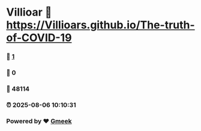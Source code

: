 # Villioar :link: https://Villioars.github.io/The-truth-of-COVID-19 
### :page_facing_up: [1](https://Villioars.github.io/The-truth-of-COVID-19/tag.html) 
### :speech_balloon: 0 
### :hibiscus: 48114 
### :alarm_clock: 2025-08-06 10:10:31 
### Powered by :heart: [Gmeek](https://github.com/Meekdai/Gmeek)
